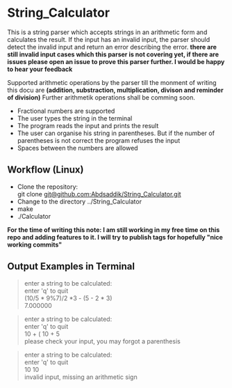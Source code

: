 # String_Calculator

This is a string parser which accepts strings in an arithmetic form and calculates the result. If the input has an invalid input, the parser should detect the invalid input and return an error describing the error. **there are still invalid input cases which this parser is not covering yet, if there are issues please open an issue to prove this parser further. I would be happy to hear your feedback**

Supported arithmetic operations by the parser till the monment of writing this docu are **(addition, substraction, multiplication, divison and reminder of division)**  Further arithmetik operations shall be comming soon.

- Fractional numbers are supported
- The user types the string in the terminal
- The program reads the input and prints the result
- The user can organise his string in parentheses. But if the number of parentheses is not correct the program refuses the input
- Spaces between the numbers are allowed

## Workflow (Linux)
- Clone the repository:  
git clone [git@github.com:Abdsaddik/String_Calculator.git](git@github.com:Abdsaddik/String_Calculator.git)
- Change to the directory ../String_Calculator
- make
- ./Calculator
 
**For the time of writing this note: I am still working in my free time on this repo and adding features to it. I will try to publish tags for hopefully "nice working commits"**
## Output Examples in Terminal
> enter a string to be calculated:  
enter 'q' to quit  
(10/5 * 9%7)/2 *3 - (5 - 2 * 3)  
7.000000  
  
> enter a string to be calculated:  
enter 'q' to quit  
10 + ( 10 + 5  
please check your input, you may forgot a parenthesis  

> enter a string to be calculated:  
enter 'q' to quit  
10 10  
invalid input, missing an arithmetic sign  
